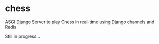 # chess
ASGI Django Server to play Chess in real-time using Django channels and Redis

Still in progress...
